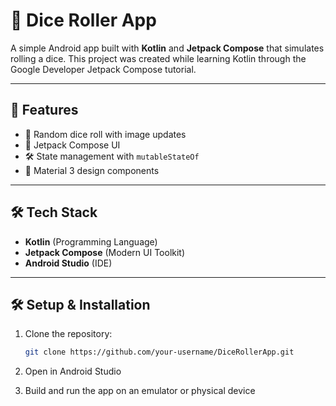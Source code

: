 # 🎲 Dice Roller App

A simple Android app built with **Kotlin** and **Jetpack Compose** that simulates rolling a dice. This project was created while learning Kotlin through the Google Developer Jetpack Compose tutorial.

---

## 🚀 Features

- 🎲 Random dice roll with image updates
- 📱 Jetpack Compose UI
- 🛠️ State management with `mutableStateOf`
- 🎨 Material 3 design components

---

## 🛠️ Tech Stack

- **Kotlin** (Programming Language)
- **Jetpack Compose** (Modern UI Toolkit)
- **Android Studio** (IDE)

---

## 🛠️ Setup & Installation

1. Clone the repository:
   ```sh
   git clone https://github.com/your-username/DiceRollerApp.git
   ```

2. Open in Android Studio
3. Build and run the app on an emulator or physical device
